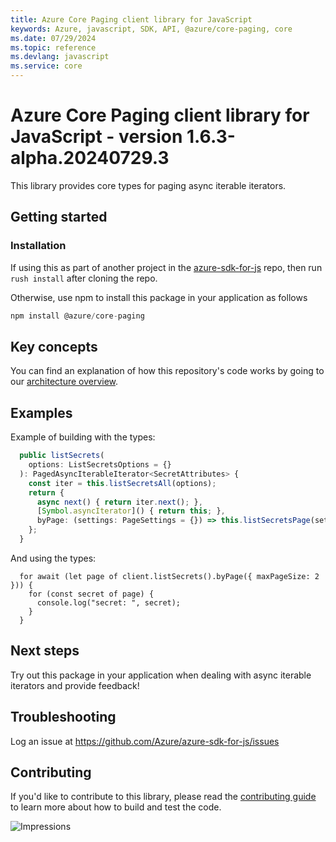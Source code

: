 ```yaml
---
title: Azure Core Paging client library for JavaScript
keywords: Azure, javascript, SDK, API, @azure/core-paging, core
ms.date: 07/29/2024
ms.topic: reference
ms.devlang: javascript
ms.service: core
---
```

# Azure Core Paging client library for JavaScript - version 1.6.3-alpha.20240729.3 


This library provides core types for paging async iterable iterators.

## Getting started

### Installation

If using this as part of another project in the [azure-sdk-for-js](https://github.com/Azure/azure-sdk-for-js) repo,
then run `rush install` after cloning the repo.

Otherwise, use npm to install this package in your application as follows

```javascript
npm install @azure/core-paging
```

## Key concepts

You can find an explanation of how this repository's code works by going to our [architecture overview](https://github.com/Azure/ms-rest-js/blob/master/docs/architectureOverview.md).

## Examples

Example of building with the types:

```typescript
  public listSecrets(
    options: ListSecretsOptions = {}
  ): PagedAsyncIterableIterator<SecretAttributes> {
    const iter = this.listSecretsAll(options);
    return {
      async next() { return iter.next(); },
      [Symbol.asyncIterator]() { return this; },
      byPage: (settings: PageSettings = {}) => this.listSecretsPage(settings, options),
    };
  }
```

And using the types:

```
  for await (let page of client.listSecrets().byPage({ maxPageSize: 2 })) {
    for (const secret of page) {
      console.log("secret: ", secret);
    }
  }
```

## Next steps

Try out this package in your application when dealing with async iterable iterators and provide feedback!

## Troubleshooting

Log an issue at https://github.com/Azure/azure-sdk-for-js/issues

## Contributing

If you'd like to contribute to this library, please read the [contributing guide](https://github.com/Azure/azure-sdk-for-js/blob/main/CONTRIBUTING.md) to learn more about how to build and test the code.

![Impressions](https://azure-sdk-impressions.azurewebsites.net/api/impressions/azure-sdk-for-js%2Fsdk%2Fcore%2Fcore-paging%2FREADME.png)

